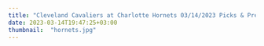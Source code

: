 ```yaml
---
title: "Cleveland Cavaliers at Charlotte Hornets 03/14/2023 Picks & Preview"
date: 2023-03-14T19:47:25+03:00
thumbnail:  "hornets.jpg"
---
```


